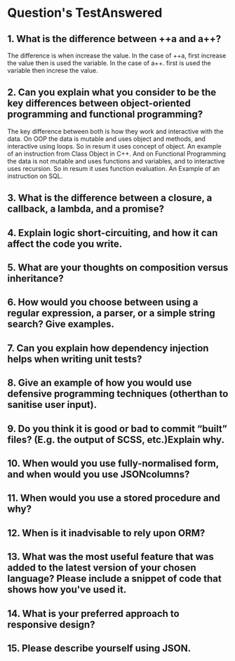 Question's TestAnswered
=====

## 1. What is the difference between ++a and a++?
The difference is when increase the value.
In the case of ++a, first increase the value then is used the variable.
In the case of a++. first is used the variable then increse the value.


## 2. Can you explain what you consider to be the key differences between object-oriented programming and functional programming?
The key difference between both is how they work and interactive with the data. 
On OOP the data is mutable and uses object and methods, and interactive using loops. So in resum it uses concept of object. An example of an instruction from Class Object in C++.
And on Functional Programming the data is not mutable and uses functions and variables, and to interactive uses recursion. So in resum it uses function evaluation. An Example of an instruction on SQL.

## 3. What is the difference between a closure, a callback, a lambda, and a promise?

## 4. Explain logic short-circuiting, and how it can affect the code you write.

## 5. What are your thoughts on composition versus inheritance?

## 6. How would you choose between using a regular expression, a parser, or a simple string search? Give examples.

## 7. Can you explain how dependency injection helps when writing unit tests?

## 8. Give an example of how you would use defensive programming techniques (otherthan to sanitise user input).

## 9. Do you think it is good or bad to commit “built” files? (E.g. the output of SCSS, etc.)Explain why.

## 10. When would you use fully-normalised form, and when would you use JSONcolumns?

## 11. When would you use a stored procedure and why?

## 12. When is it inadvisable to rely upon ORM?

## 13. What was the most useful feature that was added to the latest version of your chosen language? Please include a snippet of code that shows how you've used it.

## 14. What is your preferred approach to responsive design?

## 15. Please describe yourself using JSON.




